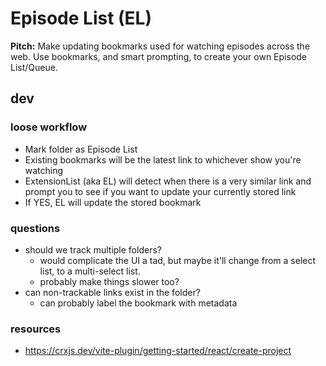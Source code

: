 # Episode List (EL)

**Pitch:**
Make updating bookmarks used for watching episodes across the web.
Use bookmarks, and smart prompting, to create your own Episode List/Queue.

## dev

### loose workflow

- Mark folder as Episode List
- Existing bookmarks will be the latest link to whichever show you're watching
- ExtensionList (aka EL) will detect when there is a very similar link and prompt you to see if you want to update your currently stored link
- If YES, EL will update the stored bookmark

### questions
- should we track multiple folders?
  - would complicate the UI a tad, but maybe it'll change from a select list, to a multi-select list.
  - probably make things slower too?
- can non-trackable links exist in the folder?
  - can probably label the bookmark with metadata

### resources
- https://crxjs.dev/vite-plugin/getting-started/react/create-project